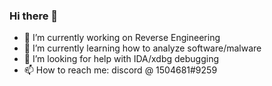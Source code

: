 ### Hi there 👋


- 🔭 I’m currently working on Reverse Engineering
- 🌱 I’m currently learning how to analyze software/malware
- 🤔 I’m looking for help with IDA/xdbg debugging
- 📫 How to reach me: discord @ 1504681#9259
